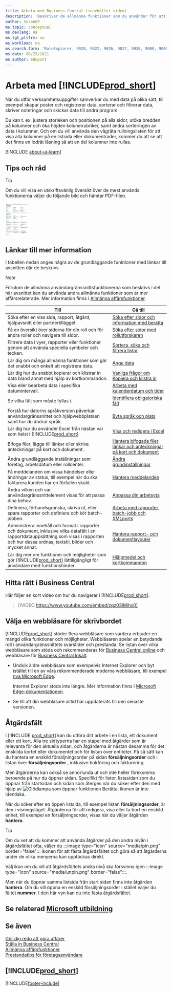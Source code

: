 ```yaml
---
title: Arbeta med Business Central (innehåller video)
description: 'Beskriver de allmänna funktioner som du använder för att arbeta med data i Business Central, till exempel för att ange värden, sortera data och ändra vyer.'
author: SorenGP
ms.topic: conceptual
ms.devlang: na
ms.tgt_pltfrm: na
ms.workload: na
ms.search.form: 'RoleExplorer, 9020, 9022, 9026, 9027, 9030, 9000, 9009, 9004, 9005, 9024, 9006, 9007, 9010, 9016, 9017'
ms.date: 06/25/2021
ms.author: edupont
---
```

# Arbeta med [!INCLUDE[prod_short](includes/prod_short.md)]

När du utför verksamhetsuppgifter samverkar du med data på olika sätt, till exempel skapar poster och registrerar data, sorterar och filtrerar data, skriver noteringar och skickar data till andra program.

Du kan t. ex. justera storleken och positionen på alla sidor, utöka bredden på kolumner och öka höjden kolumnrubriker, samt ändra sorteringen av data i kolumner. Och om du vill använda den vågräta rullningslisten för att visa alla kolumner på en listsida eller dokumentrader, kommer du att se att det finns en lodrät låsning så att en del kolumner inte rullas.

[!INCLUDE [about-ui-learn](includes/about-ui-learn.md)]

## <a name="cheatsheet"></a>Tips och råd

> [!TIP]
> Om du vill visa en utskriftsvänlig översikt över de mest använda funktionerna väljer du följande bild och hämtar PDF-filen.
>
> [ ![Ikon för PDF-filen.](media/cheat_sheet_inline.png) ](media/cheat_sheet.pdf "Ikon som öppnar en PDF-fil")

## Länkar till mer information

I tabellen nedan anges några av de grundläggande funktioner med länkar till avsnitten där de beskrivs.

> [!NOTE]
> Förutom de allmänna användargränssnittsfunktionerna som beskrivs i det här avsnittet kan du använda andra allmänna funktioner som är mer affärsrelaterade. Mer information finns i [Allmänna affärsfunktioner](ui-across-business-areas.md).

| Till  | Gå till |
| --- | --- |
|Söka efter en viss sida, rapport, åtgärd, hjälpavsnitt eller partnertillägget. |[Söka efter sidor och information med berätta](ui-search.md) |
|Få en översikt över sidorna för din roll och för andra roller och navigera till sidor.|[Söka efter sidor med rollutforskaren](ui-role-explorer.md)|
| Filtrera data i vyer, rapporter eller funktioner genom att använda speciella symboler och tecken. |[Sortera, söka och filtrera listor](ui-enter-criteria-filters.md) |
|Lär dig om många allmänna funktioner som gör det snabbt och enkelt att registrera data.|[Ange data](ui-enter-data.md)|
|Lär dig hur du snabbt kopierar och klistrar in data bland annat med hjälp av kortkommandon.|[Vanliga frågor om Kopiera och klistra in](faq-copy-paste.yml)|
| Visa eller bearbeta data i specifika datumintervall. |[Arbeta med kalenderdatum och tider](ui-enter-date-ranges.md) |
| Se vilka fält som måste fyllas i. |[Identifiera obligatoriska fält](ui-mandatory-fields.md) |
|Förstå hur datorns språkversion påverkar användargränssnittet och hjälpwebbplatsen samt hur du ändrar språk.|[Byta språk och plats](about-locale-language.md)|
|Lär dig hur du använder Excel från nästan var som helst i [!INCLUDE[prod_short](includes/prod_short.md)]|[Visa och redigera i Excel](across-work-with-excel.md)|
|Bifoga filer, lägga till länkar eller skriva anteckningar på kort och dokument.|[Hantera bifogade filer, länkar och anteckningar på kort och dokument](ui-how-add-link-to-record.md)|
| Ändra grundläggande inställningar som företag, arbetsdatum eller rollcenter. |[Ändra grundinställningar](ui-change-basic-settings.md) |
|Få meddelanden om vissa händelser eller ändringar av status, till exempel när du ska fakturera kunden har en förfallen skuld.|[Hantera meddelanden](ui-smart-notifications.md)|
| Ändra vilken och var användargränssnittelement visas för att passa dina behov.|[Anpassa din arbetsyta](ui-personalization-user.md) |
|Definiera, förhandsgranska, skriva ut, eller spara rapporter och definiera och kör batch-jobben.|[Arbeta med rapporter, batch-jobb och XMLports](ui-work-report.md)|
| Administrera innehåll och format i rapporter och dokument, inklusive vilka datafält i en rapportdatauppsättning som visas i rapporten och hur dessa ordnas, textstil, bilder och mycket annat.|[Hantera rapport- och dokumentlayouter](ui-manage-report-layouts.md) |
|Lär dig mer om funktioner och möjligheter som gör [!INCLUDE[prod_short](includes/prod_short.md)] lättillgängligt för användare med funktionshinder.|[Hjälpmedel och kortkommandon](ui-accessibility.md)|

## Hitta rätt i Business Central
Här följer en kort video om hur du navigerar i [!INCLUDE[prod_short](includes/prod_short.md)].

> [!VIDEO https://www.youtube.com/embed/zqz03iMihx0]

## Välja en webbläsare för skrivbordet

[!INCLUDE[prod_short](includes/prod_short.md)] stöder flera webbläsare som vardera erbjuder en mängd olika funktioner och möjligheter. Webbläsaren spelar en betydande roll i användargränssnittets svarstider och prestanda. Se listan över vilka webbläsare som stöds och rekommenderas för [Business Central online](./product-requirements.md) och webbläsare för [Business Central lokalt](/dynamics365/business-central/dev-itpro/deployment/system-requirement-business-central-v15).

- Undvik äldre webbläsare som exempelvis Internet Explorer och byt istället till en av våra rekommenderade moderna webbläsare, till exempel [nya Microsoft Edge](https://www.microsoft.com/edge/).  

    Internet Explorer stöds inte längre. Mer information finns i [Microsoft Edge-dokumentationen](https://support.microsoft.com/hub/4337664/microsoft-edge-help).
- Se till att din webbläsare alltid har uppdaterats till den senaste versionen.

## Åtgärdsfält

I [!INCLUDE [prod_short](includes/prod_short.md)] kan du utföra ditt arbete i en lista, ett dokument eller ett kort. Alla tre sidtyperna har en stapel med åtgärder som är relevanta för den aktuella sidan, och åtgärderna är nästan desamma för det enskilda kortet eller dokumentet och för listan över entiteter. På så sätt kan du hantera en enskild försäljningsorder på sidan **försäljningsorder** och i listan över **försäljningsorder** , inklusive bokföring och fakturering.  

Men åtgärderna kan också se annorlunda ut och inte heller förekomma beroende på hur du öppnar sidan. Specifikt för listor, listasidan som du öppnar från startsidan och sidan som återges när du söker efter den med hjälp av ![Glödlampa som öppnar funktionen Berätta.](media/ui-search/search_small.png "Berätta för mig vad du vill göra") ikonen är inte identiska.  

När du söker efter en öppen listsida, till exempel listan **försäljningsorder**, är den i visningsläget. Åtgärderna för att redigera, visa eller ta bort en enskild enhet, till exempel en försäljningsorder, visas när du väljer åtgärden **hantera**.  

> [!TIP]
> Om du vet att du kommer att använda åtgärder på den andra nivån i åtgärdsfältet ofta, väljer du :::image type="icon" source="media/pin.png" border="false"::: ikonen för att fästa åtgärdsfältet och göra så att åtgärderna under de olika menyerna kan upptäckas direkt.
>
> Välj ikon om du vill att åtgärdsfältets andra nivå ska försvinna igen :::image type="icon" source="media/unpin.png" border="false":::.

Men när du öppnar samma listsida från start sidan finns inte åtgärden **hantera**. Om du vill öppna en enskild försäljningsorder i stället väljer du fältet **nummer**. I den här vyn kan du inte fästa åtgärdsfältet.  

## Se relaterad [Microsoft utbildning](/training/paths/work-pro-data-dynamics-365-business-central/)

## Se även

[Gör dig redo att göra affärer](ui-get-ready-business.md)  
[Ställa in Business Central](setup.md)  
[Allmänna affärsfunktioner](ui-across-business-areas.md)  
[Prestandatips för företagsanvändare](/dynamics365/business-central/dev-itpro/performance/performance-users?toc=/dynamics365/business-central/toc.json)

## [!INCLUDE[prod_short](includes/free_trial_md.md)]


[!INCLUDE[footer-include](includes/footer-banner.md)]
